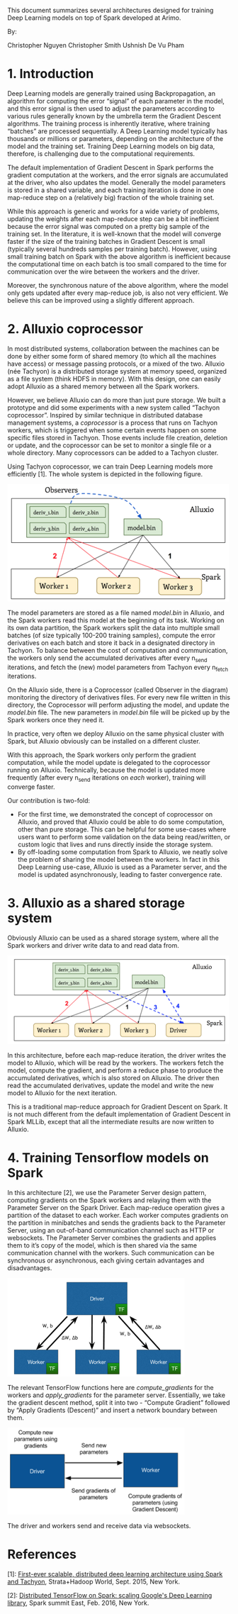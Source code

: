 This document summarizes several architectures designed for training Deep Learning models on top of Spark developed at Arimo.

By:

  Christopher Nguyen
  Christopher Smith
  Ushnish De
  Vu Pham


# 1. Introduction

Deep Learning models are generally trained using Backpropagation, an algorithm for computing the error “signal” of each parameter in the model, and this error signal is then used to adjust the parameters according to various rules generally known by the umbrella term the Gradient Descent algorithms. The training process is inherently iterative, where training “batches” are processed sequentially. A Deep Learning model typically has thousands or millions or parameters, depending on the architecture of the model and the training set. Training Deep Learning models on big data, therefore, is challenging due to the computational requirements.

The default implementation of Gradient Descent in Spark performs the gradient computation at the workers, and the error signals are accumulated at the driver, who also updates the model. Generally the model parameters is stored in a shared variable, and each training iteration is done in one map-reduce step on a (relatively big) fraction of the whole training set.

While this approach is generic and works for a wide variety of problems, updating the weights after each map-reduce step can be a bit inefficient because the error signal was computed on a pretty big sample of the training set. In the literature, it is well-known that the model will converge faster if the size of the training batches in Gradient Descent is small (typically several hundreds samples per training batch). However, using small training batch on Spark with the above algorithm is inefficient because the computational time on each batch is too small compared to the time for communication over the wire between the workers and the driver.

Moreover, the synchronous nature of the above algorithm, where the model only gets updated after every map-reduce job, is also not very efficient. We believe this can be improved using a slightly different approach.

# 2. Alluxio coprocessor
In most distributed systems, collaboration between the machines can be done by either some form of shared memory (to which all the machines have access) or message passing protocols, or a mixed of the two. Alluxio (née Tachyon) is a distributed storage system at memory speed, organized as a file system (think HDFS in memory). With this design, one can easily adopt Alluxio as a shared memory between all the Spark workers.

However, we believe Alluxio can do more than just pure storage. We built a prototype and did some experiments with a new system called “Tachyon coprocessor”. Inspired by similar technique in distributed database management systems, a *coprocessor* is a process that runs on Tachyon workers, which is triggered when some certain events happen on some specific files stored in Tachyon. Those events include file creation, deletion or update, and the coprocessor can be set to monitor a single file or a whole directory. Many coprocessors can be added to a Tachyon cluster.

Using Tachyon coprocessor, we can train Deep Learning models more efficiently [1]. The whole system is depicted in the following figure.

<img src="alluxio_observer.png" title="Alluxio coprocessor" height="265" width="500" />

The model parameters are stored as a file named *model.bin* in Alluxio, and the Spark workers read this model at the beginning of its task. Working on its own data partition, the Spark workers split the data into multiple small batches (of size typically 100-200 training samples), compute the error derivatives on each batch and store it back in a designated directory in Tachyon. To balance between the cost of computation and communication, the workers only send the accumulated derivatives after every n<sub>send</sub> iterations, and fetch the (new) model parameters from Tachyon every n<sub>fetch</sub> iterations.

On the Alluxio side, there is a Coprocessor (called Observer in the diagram) monitoring the directory of derivatives files. For every new file written in this directory, the Coprocessor will perform adjusting the model, and update the *model.bin* file. The new parameters in *model.bin* file will be picked up by the Spark workers once they need it.

In practice, very often we deploy Alluxio on the same physical cluster with Spark, but Alluxio obviously can be installed on a different cluster.

With this approach, the Spark workers only perform the gradient computation, while the model update is delegated to the coprocessor running on Alluxio. Technically, because the model is updated more frequently (after every n<sub>send</sub> iterations on *each* worker), training will converge faster.

Our contribution is two-fold:
- For the first time, we demonstrated the concept of coprocessor on Alluxio, and proved that Alluxio could be able to do some computation, other than pure storage. This can be helpful for some use-cases where users want to perform some validation on the data being read/written, or custom logic that lives and runs directly inside the storage system.
- By off-loading some computation from Spark to Alluxio, we neatly solve the problem of sharing the model between the workers. In fact in this Deep Learning use-case, Alluxio is used as a Parameter server, and the model is updated asynchronously, leading to faster convergence rate.

# 3. Alluxio as a shared storage system

Obviously Alluxio can be used as a shared storage system, where all the Spark workers and driver write data to and read data from.

<img src="alluxio_storage.png" title="Alluxio as a shared storage system" height="200" width="500" />

In this architecture, before each map-reduce iteration, the driver writes the model to Alluxio, which will be read by the workers. The workers fetch the model, compute the gradient, and perform a reduce phase to produce the accumulated derivatives, which is also stored on Alluxio. The driver then read the accumulated derivatives, update the model and write the new model to Alluxio for the next iteration.

This is a traditional map-reduce approach for Gradient Descent on Spark. It is not much different from the default implementation of Gradient Descent in Spark MLLib, except that all the intermediate results are now written to Alluxio.

# 4. Training Tensorflow models on Spark

In this architecture [2], we use the Parameter Server design pattern, computing gradients on the Spark workers and relaying them with the Parameter Server on the Spark Driver. Each map-reduce operation gives a partition of the dataset to each worker. Each worker computes gradients on the partition in minibatches and sends the gradients back to the Parameter Server, using an out-of-band communication channel such as HTTP or websockets. The Parameter Server combines the gradients and applies them to it’s copy of the model, which is then shared via the same communication channel with the workers. Such communication can be synchronous or asynchronous, each giving certain advantages and disadvantages. 

<img src="tensorflow_1.png" title="Tensorflow on Spark" height="222" width="400" />

The relevant TensorFlow functions here are *compute_gradients* for the workers and *apply_gradients* for the parameter server. Essentially, we take the gradient descent method, split it into two - “Compute Gradient” followed by “Apply Gradients (Descent)” and insert a network boundary between them.

<img src="tensorflow_2.png" title="Tensorflow on Spark" height="196" width="400" />

The driver and workers send and receive data via websockets.

# References

[1]: [First-ever scalable, distributed deep learning architecture using Spark and Tachyon](http://conferences.oreilly.com/strata/big-data-conference-ny-2015/public/schedule/detail/43484), Strata+Hadoop World, Sept. 2015, New York.

[2]: [Distributed TensorFlow on Spark: scaling Google's Deep Learning library](https://spark-summit.org/east-2016/events/distributed-tensor-flow-on-spark-scaling-googles-deep-learning-library/), Spark summit East, Feb. 2016, New York.
